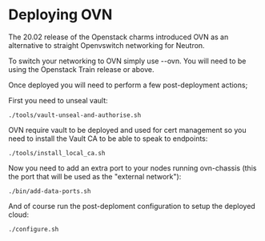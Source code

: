 # Deploying OVN

The 20.02 release of the Openstack charms introduced OVN as an alternative to straight Openvswitch networking for Neutron.

To switch your networking to OVN simply use --ovn. You will need to be using the Openstack Train release or above.

Once deployed you will need to perform a few post-deployment actions;

First you need to unseal vault:

```
./tools/vault-unseal-and-authorise.sh
```

OVN require vault to be deployed and used for cert management so you need to install the Vault CA to be able to speak to endpoints:

```
./tools/install_local_ca.sh
```

Now you need to add an extra port to your nodes running ovn-chassis (this the port that will be used as the "external network"):

```
./bin/add-data-ports.sh
```

And of course run the post-deploment configuration to setup the deployed cloud:

```
./configure.sh
```
